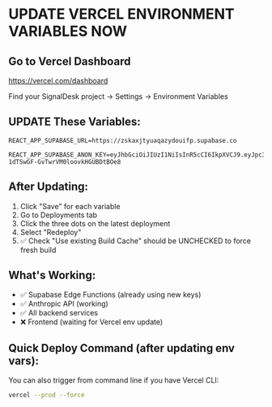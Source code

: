 # UPDATE VERCEL ENVIRONMENT VARIABLES NOW

## Go to Vercel Dashboard
https://vercel.com/dashboard

Find your SignalDesk project → Settings → Environment Variables

## UPDATE These Variables:

```
REACT_APP_SUPABASE_URL=https://zskaxjtyuaqazydouifp.supabase.co

REACT_APP_SUPABASE_ANON_KEY=eyJhbGciOiJIUzI1NiIsInR5cCI6IkpXVCJ9.eyJpc3MiOiJzdXBhYmFzZSIsInJlZiI6Inpza2F4anR5dWFxYXp5ZG91aWZwIiwicm9sZSI6ImFub24iLCJpYXQiOjE3NTUxMjk2MzcsImV4cCI6MjA3MDcwNTYzN30.5PhMVptHk3n-1dTSwGF-GvTwrVM0loovkHGUBDtBOe8
```

## After Updating:
1. Click "Save" for each variable
2. Go to Deployments tab
3. Click the three dots on the latest deployment
4. Select "Redeploy"
5. ✅ Check "Use existing Build Cache" should be UNCHECKED to force fresh build

## What's Working:
- ✅ Supabase Edge Functions (already using new keys)
- ✅ Anthropic API (working)
- ✅ All backend services
- ❌ Frontend (waiting for Vercel env update)

## Quick Deploy Command (after updating env vars):
You can also trigger from command line if you have Vercel CLI:
```bash
vercel --prod --force
```